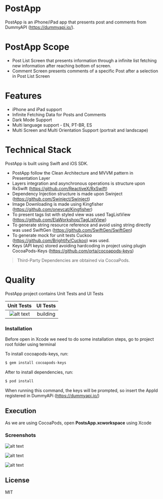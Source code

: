 # PostApp

PostApp is an iPhone/iPad app that presents post and comments from DummyAPI (https://dummyapi.io/).

# PostApp Scope

  - Post List Screen that presents information through a infinite list fetching new information after reaching bottom of screen.
  - Comment Screen presents comments of a specific Post after a selection in Post List Screen

# Features

  - iPhone and iPad support
  - Infinite Fetching Data for Posts and Comments
  - Dark Mode Support
  - Multi language support - EN, PT-BR, ES
  - Multi Screen and Multi Orientation Support (portrait and landscape)

# Technical Stack

PostApp is built using Swift and iOS SDK.

  - PostApp follow the Clean Architecture and MVVM pattern in Presentation Layer
  - Layers integration and asynchronous operations is structure upon RxSwift (https://github.com/ReactiveX/RxSwift) 
  - Dependency Injection structure is made upon Swinject (https://github.com/Swinject/Swinject)
  - Image Downloading is made using Kingfisher (https://github.com/onevcat/Kingfisher)
  - To present tags list with styled view was used TagListView (https://github.com/ElaWorkshop/TagListView)
  - To generate string resource reference and avoid using string directly was used SwiftGen (https://github.com/SwiftGen/SwiftGen)
  - To generate mock for unit tests Cuckoo (https://github.com/Brightify/Cuckoo) was used.
  - Keys (API keys) stored avoiding hardcoding in project using plugin CocoaPods-Keys (https://github.com/orta/cocoapods-keys)
 
> Third-Party Dependencies are obtained via CocoaPods.

# Quality

PostApp project contains Unit Tests and UI Tests

| Unit Tests | UI Tests
:-:|:-:
![alt text](https://github.com/RodrigoMRodovalho/postapp/blob/main/Screenshots/UnitTests.png) | building

### Installation

Before open in Xcode we need to do some installation steps, go to project root folder using terminal

To install cocoapods-keys, run:

```sh
$ gem install cocoapods-keys
```

After to install dependencies, run:

```sh
$ pod install
```

When running this command, the keys will be prompted, so insert the AppId registered in DummyAPi (https://dummyapi.io/)

## Execution

As we are using CocoaPods, open **PostsApp.xcworkspace** using Xcode

### Screenshots

![alt text](https://github.com/RodrigoMRodovalho/postapp/blob/main/Screenshots/iPhonePosts.png)

![alt text](https://github.com/RodrigoMRodovalho/postapp/blob/main/Screenshots/iPhoneComments.png)

![alt text](https://github.com/RodrigoMRodovalho/postapp/blob/main/Screenshots/iPad.png)

License
----
MIT
